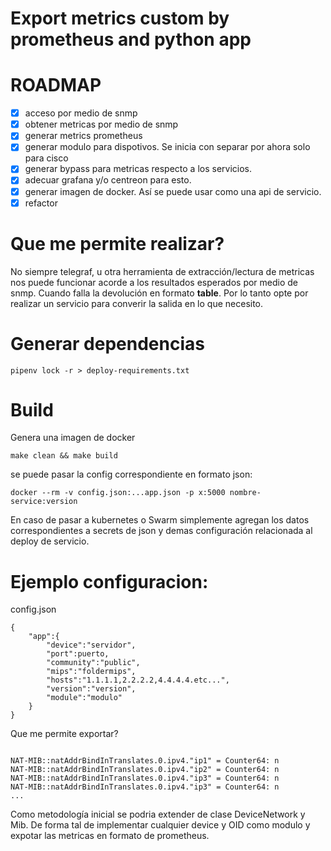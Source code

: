 Export metrics custom by prometheus and python app
===============================

# ROADMAP
- [x] acceso por medio de snmp
- [x] obtener metricas por medio de snmp
- [x] generar metrics prometheus
- [x] generar modulo para dispotivos. Se inicia con separar por ahora solo para cisco
- [x] generar bypass para metricas respecto a los servicios.
- [x] adecuar grafana y/o centreon para esto.
- [x] generar imagen de docker. Así se puede usar como una api de servicio.
- [x] refactor

# Que me permite realizar?

No siempre telegraf, u otra herramienta de extracción/lectura de metricas nos puede funcionar acorde a los resultados esperados por medio de snmp. Cuando falla la devolución en formato **table**. Por lo tanto opte por realizar un servicio para converir la salida en lo que necesito.

# Generar dependencias

```
pipenv lock -r > deploy-requirements.txt

```

# Build

Genera una imagen de docker 
```
make clean && make build

```

se puede pasar la config correspondiente en formato json:
```
docker --rm -v config.json:...app.json -p x:5000 nombre-service:version

```

En caso de pasar a kubernetes o Swarm simplemente agregan los datos correspondientes a secrets de json y demas configuración relacionada al deploy de servicio.

# Ejemplo configuracion:
config.json
```
{
    "app":{
        "device":"servidor",
        "port":puerto,
        "community":"public",
        "mips":"foldermips",
        "hosts":"1.1.1.1,2.2.2.2,4.4.4.4.etc...",
        "version":"version",
        "module":"modulo"
    }
}
```
Que me permite exportar?
```

NAT-MIB::natAddrBindInTranslates.0.ipv4."ip1" = Counter64: n
NAT-MIB::natAddrBindInTranslates.0.ipv4."ip2" = Counter64: n
NAT-MIB::natAddrBindInTranslates.0.ipv4."ip3" = Counter64: n
NAT-MIB::natAddrBindInTranslates.0.ipv4."ip3" = Counter64: n
...

```

Como metodología inicial se podria extender de clase DeviceNetwork y Mib. De forma tal de implementar cualquier device y OID como modulo y expotar las metricas en formato de prometheus.

